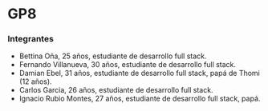 # GP8 

### Integrantes

- Bettina Oña, 25 años, estudiante de desarrollo full stack.
- Fernando Villanueva, 30 años, estudiante de desarrollo full stack.
- Damian Ebel, 31 años, estudiante de desarrollo full stack, papá de Thomi (12 años).
- Carlos Garcia, 26 años, estudiante de desarrollo full stack.
- Ignacio Rubio Montes, 27 años, estudiante de desarrollo full stack, papá.

